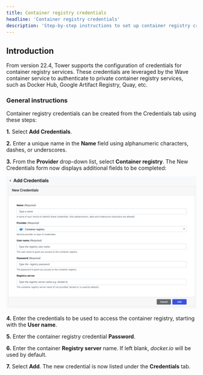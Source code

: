 ```yaml
---
title: Container registry credentials
headline: 'Container registry credentials'
description: 'Step-by-step instructions to set up container registry credentials in Nextflow Tower.'
---
```


## Introduction

From version 22.4, Tower supports the configuration of credentials for container registry services. These credentials are leveraged by the Wave container service to authenticate to private container registry services, such as Docker Hub, Google Artifact Registry, Quay, etc. 

### General instructions

Container registry credentials can be created from the Credentials tab using these steps:

**1.** Select **Add Credentials**. 

**2.** Enter a unique name in the **Name** field using alphanumeric characters, dashes, or underscores. 

**3.** From the **Provider** drop-down list, select **Container registry**. The New Credentials form now displays additional fields to be completed: 

![](_images/container_registry_credentials_blank.png)

**4.** Enter the credentials to be used to access the container registry, starting with the **User name**.

**5.** Enter the container registry credential **Password**.

**6.** Enter the container **Registry server** name. If left blank, _docker.io_ will be used by default.  

**7.** Select **Add**. The new credential is now listed under the **Credentials** tab.
